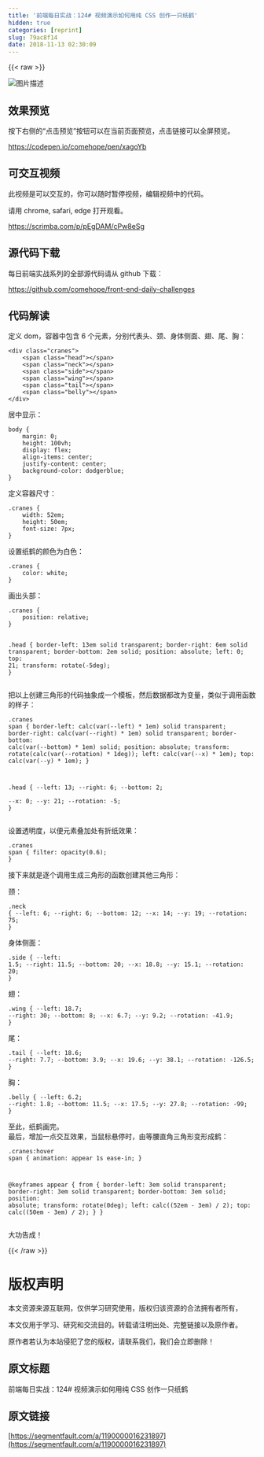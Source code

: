 ```yaml
---
title: '前端每日实战：124# 视频演示如何用纯 CSS 创作一只纸鹤'
hidden: true
categories: [reprint]
slug: 79ac8f14
date: 2018-11-13 02:30:09
---
```


{{< raw >}}
<p><span class="img-wrap"><img data-src="/img/bVbggOW?w=400&amp;h=295" src="https://static.alili.tech/img/bVbggOW?w=400&amp;h=295" alt="&#x56FE;&#x7247;&#x63CF;&#x8FF0;" title="&#x56FE;&#x7247;&#x63CF;&#x8FF0;"></span></p><h2>&#x6548;&#x679C;&#x9884;&#x89C8;</h2><p>&#x6309;&#x4E0B;&#x53F3;&#x4FA7;&#x7684;&#x201C;&#x70B9;&#x51FB;&#x9884;&#x89C8;&#x201D;&#x6309;&#x94AE;&#x53EF;&#x4EE5;&#x5728;&#x5F53;&#x524D;&#x9875;&#x9762;&#x9884;&#x89C8;&#xFF0C;&#x70B9;&#x51FB;&#x94FE;&#x63A5;&#x53EF;&#x4EE5;&#x5168;&#x5C4F;&#x9884;&#x89C8;&#x3002;</p><p><a href="https://codepen.io/comehope/pen/xagoYb" rel="nofollow noreferrer">https://codepen.io/comehope/pen/xagoYb</a></p><h2>&#x53EF;&#x4EA4;&#x4E92;&#x89C6;&#x9891;</h2><p>&#x6B64;&#x89C6;&#x9891;&#x662F;&#x53EF;&#x4EE5;&#x4EA4;&#x4E92;&#x7684;&#xFF0C;&#x4F60;&#x53EF;&#x4EE5;&#x968F;&#x65F6;&#x6682;&#x505C;&#x89C6;&#x9891;&#xFF0C;&#x7F16;&#x8F91;&#x89C6;&#x9891;&#x4E2D;&#x7684;&#x4EE3;&#x7801;&#x3002;</p><p>&#x8BF7;&#x7528; chrome, safari, edge &#x6253;&#x5F00;&#x89C2;&#x770B;&#x3002;</p><p><a href="https://scrimba.com/p/pEgDAM/cPw8eSg" rel="nofollow noreferrer">https://scrimba.com/p/pEgDAM/cPw8eSg</a></p><h2>&#x6E90;&#x4EE3;&#x7801;&#x4E0B;&#x8F7D;</h2><p>&#x6BCF;&#x65E5;&#x524D;&#x7AEF;&#x5B9E;&#x6218;&#x7CFB;&#x5217;&#x7684;&#x5168;&#x90E8;&#x6E90;&#x4EE3;&#x7801;&#x8BF7;&#x4ECE; github &#x4E0B;&#x8F7D;&#xFF1A;</p><p><a href="https://github.com/comehope/front-end-daily-challenges" rel="nofollow noreferrer">https://github.com/comehope/front-end-daily-challenges</a></p><h2>&#x4EE3;&#x7801;&#x89E3;&#x8BFB;</h2><p>&#x5B9A;&#x4E49; dom&#xFF0C;&#x5BB9;&#x5668;&#x4E2D;&#x5305;&#x542B; 6 &#x4E2A;&#x5143;&#x7D20;&#xFF0C;&#x5206;&#x522B;&#x4EE3;&#x8868;&#x5934;&#x3001;&#x9888;&#x3001;&#x8EAB;&#x4F53;&#x4FA7;&#x9762;&#x3001;&#x7FC5;&#x3001;&#x5C3E;&#x3001;&#x80F8;&#xFF1A;</p><pre><code class="html">&lt;div class=&quot;cranes&quot;&gt;
    &lt;span class=&quot;head&quot;&gt;&lt;/span&gt;
    &lt;span class=&quot;neck&quot;&gt;&lt;/span&gt;
    &lt;span class=&quot;side&quot;&gt;&lt;/span&gt;
    &lt;span class=&quot;wing&quot;&gt;&lt;/span&gt;
    &lt;span class=&quot;tail&quot;&gt;&lt;/span&gt;
    &lt;span class=&quot;belly&quot;&gt;&lt;/span&gt;
&lt;/div&gt;</code></pre><p>&#x5C45;&#x4E2D;&#x663E;&#x793A;&#xFF1A;</p><pre><code class="css">body {
    margin: 0;
    height: 100vh;
    display: flex;
    align-items: center;
    justify-content: center;
    background-color: dodgerblue;
}</code></pre><p>&#x5B9A;&#x4E49;&#x5BB9;&#x5668;&#x5C3A;&#x5BF8;&#xFF1A;</p><pre><code class="css">.cranes {
    width: 52em;
    height: 50em;
    font-size: 7px;
}</code></pre><p>&#x8BBE;&#x7F6E;&#x7EB8;&#x9E64;&#x7684;&#x989C;&#x8272;&#x4E3A;&#x767D;&#x8272;&#xFF1A;</p><pre><code class="css">.cranes {
    color: white;
}</code></pre><p>&#x753B;&#x51FA;&#x5934;&#x90E8;&#xFF1A;</p><pre><code class="css">.cranes {
    position: relative;
}

.head {
    border-left: 13em solid transparent;
    border-right: 6em solid transparent;
    border-bottom: 2em solid;
    position: absolute;
    left: 0;
    top: 21;
    transform: rotate(-5deg);
}</code></pre><p>&#x628A;&#x4EE5;&#x4E0A;&#x521B;&#x5EFA;&#x4E09;&#x89D2;&#x5F62;&#x7684;&#x4EE3;&#x7801;&#x62BD;&#x8C61;&#x6210;&#x4E00;&#x4E2A;&#x6A21;&#x677F;&#xFF0C;&#x7136;&#x540E;&#x6570;&#x636E;&#x90FD;&#x6539;&#x4E3A;&#x53D8;&#x91CF;&#xFF0C;&#x7C7B;&#x4F3C;&#x4E8E;&#x8C03;&#x7528;&#x51FD;&#x6570;&#x7684;&#x6837;&#x5B50;&#xFF1A;</p><pre><code class="css">.cranes span {
    border-left: calc(var(--left) * 1em) solid transparent;
    border-right: calc(var(--right) * 1em) solid transparent;
    border-bottom: calc(var(--bottom) * 1em) solid;
    position: absolute;
    transform: rotate(calc(var(--rotation) * 1deg));
    left: calc(var(--x) * 1em);
    top: calc(var(--y) * 1em);
}

.head {
    --left: 13;
    --right: 6;
    --bottom: 2;    
    --x: 0;
    --y: 21;
    --rotation: -5;
}</code></pre><p>&#x8BBE;&#x7F6E;&#x900F;&#x660E;&#x5EA6;&#xFF0C;&#x4EE5;&#x4FBF;&#x5143;&#x7D20;&#x53E0;&#x52A0;&#x5904;&#x6709;&#x6298;&#x7EB8;&#x6548;&#x679C;&#xFF1A;</p><pre><code class="css">.cranes span {
    filter: opacity(0.6);
}</code></pre><p>&#x63A5;&#x4E0B;&#x6765;&#x5C31;&#x662F;&#x9010;&#x4E2A;&#x8C03;&#x7528;&#x751F;&#x6210;&#x4E09;&#x89D2;&#x5F62;&#x7684;&#x51FD;&#x6570;&#x521B;&#x5EFA;&#x5176;&#x4ED6;&#x4E09;&#x89D2;&#x5F62;&#xFF1A;</p><p>&#x9888;&#xFF1A;</p><pre><code class="css">.neck {
    --left: 6;
    --right: 6;
    --bottom: 12;
    --x: 14;
    --y: 19;
    --rotation: 75;
}</code></pre><p>&#x8EAB;&#x4F53;&#x4FA7;&#x9762;&#xFF1A;</p><pre><code class="css">.side {
    --left: 1.5;
    --right: 11.5;
    --bottom: 20;
    --x: 18.8;
    --y: 15.1;
    --rotation: 20;
}</code></pre><p>&#x7FC5;&#xFF1A;</p><pre><code class="css">.wing {
    --left: 18.7;
    --right: 30;
    --bottom: 8;
    --x: 6.7;
    --y: 9.2;
    --rotation: -41.9;
}</code></pre><p>&#x5C3E;&#xFF1A;</p><pre><code class="css">.tail {
    --left: 18.6;
    --right: 7.7;
    --bottom: 3.9;
    --x: 19.6;
    --y: 38.1;
    --rotation: -126.5;
}</code></pre><p>&#x80F8;&#xFF1A;</p><pre><code class="css">.belly {
    --left: 6.2;
    --right: 1.8;
    --bottom: 11.5;
    --x: 17.5;
    --y: 27.8;
    --rotation: -99;
}</code></pre><p>&#x81F3;&#x6B64;&#xFF0C;&#x7EB8;&#x9E64;&#x753B;&#x5B8C;&#x3002;<br>&#x6700;&#x540E;&#xFF0C;&#x589E;&#x52A0;&#x4E00;&#x70B9;&#x4EA4;&#x4E92;&#x6548;&#x679C;&#xFF0C;&#x5F53;&#x9F20;&#x6807;&#x60AC;&#x505C;&#x65F6;&#xFF0C;&#x7531;&#x7B49;&#x8170;&#x76F4;&#x89D2;&#x4E09;&#x89D2;&#x5F62;&#x53D8;&#x5F62;&#x6210;&#x9E64;&#xFF1A;</p><pre><code class="css">.cranes:hover span {
    animation: appear 1s ease-in;
}

@keyframes appear {
    from {
        border-left: 3em solid transparent;
        border-right: 3em solid transparent;
        border-bottom: 3em solid;
        position: absolute;
        transform: rotate(0deg);
        left: calc((52em - 3em) / 2);
        top: calc((50em - 3em) / 2);
    }
}</code></pre><p>&#x5927;&#x529F;&#x544A;&#x6210;&#xFF01;</p>
{{< /raw >}}

# 版权声明
本文资源来源互联网，仅供学习研究使用，版权归该资源的合法拥有者所有，

本文仅用于学习、研究和交流目的。转载请注明出处、完整链接以及原作者。 

原作者若认为本站侵犯了您的版权，请联系我们，我们会立即删除！

## 原文标题
前端每日实战：124# 视频演示如何用纯 CSS 创作一只纸鹤

## 原文链接
[https://segmentfault.com/a/1190000016231897](https://segmentfault.com/a/1190000016231897)

